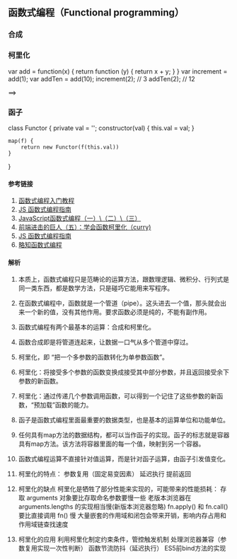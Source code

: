 ## 函数式编程（Functional programming）


### 合成

### 柯里化
var add = function(x) {
    return function (y) {
        return x + y;
    }
}
var increment = add(1);
var addTen = add(10);
increment(2); // 3
addTen(2); // 12

==>

### 函子
class Functor {
    private val = '';
    constructor(val) {
        this.val = val;
    }

    map(f) {
        return new Functor(f(this.val))
    }
}


#### 参考链接
1. [函数式编程入门教程](http://www.ruanyifeng.com/blog/2017/02/fp-tutorial.html)
2. [JS 函数式编程指南](https://llh911001.gitbooks.io/mostly-adequate-guide-chinese/content/)
3. [JavaScript函数式编程（一）\（二）\（三）](https://blog.csdn.net/5hongbing/article/details/80149519)
4. [前端进击的巨人（五）：学会函数柯里化（curry)](https://segmentfault.com/a/1190000017981474)
5. [JS 函数式编程指南](https://llh911001.gitbooks.io/mostly-adequate-guide-chinese/content/)
6. [略知函数式编程](https://segmentfault.com/a/1190000017966670)

#### 解析
1. 本质上，函数式编程只是范畴论的运算方法，跟数理逻辑、微积分、行列式是同一类东西，都是数学方法，只是碰巧它能用来写程序。
2. 在函数式编程中，函数就是一个管道（pipe）。这头进去一个值，那头就会出来一个新的值，没有其他作用。要求函数必须是纯的，不能有副作用。
3. 函数式编程有两个最基本的运算：合成和柯里化。
4. 函数合成即是将管道连起来，让数据一口气从多个管道中穿过。
5. 柯里化，即 “把一个多参数的函数转化为单参数函数”。
6. 柯里化：将接受多个参数的函数变换成接受其中部分参数，并且返回接受余下参数的新函数。
7. 柯里化：通过传递几个参数调用函数，可以得到一个记住了这些参数的新函数，“预加载”函数的能力。
8. 函子是函数式编程里面最重要的数据类型，也是基本的运算单位和功能单位。
9. 任何具有map方法的数据结构，都可以当作函子的实现。函子的标志就是容器具有map方法。该方法将容器里面的每一个值，映射到另一个容器。
10. 函数式编程运算不直接针对值运算，而是针对函子运算，由函子引发值变化。


11. 柯里化的特点：
    参数复用（固定易变因素）
    延迟执行
    提前返回

12. 柯里化的缺点
柯里化是牺牲了部分性能来实现的，可能带来的性能损耗：
    存取 arguments 对象要比存取命名参数要慢一些
    老版本浏览器在 arguments.lengths 的实现相当慢(新版本浏览器忽略)
    fn.apply() 和 fn.call() 要比直接调用 fn() 慢
    大量嵌套的作用域和闭包会带来开销，影响内存占用和作用域链查找速度

13. 柯里化的应用
    利用柯里化制定约束条件，管控触发机制
    处理浏览器兼容（参数复用实现一次性判断）
    函数节流防抖（延迟执行）
    ES5前bind方法的实现